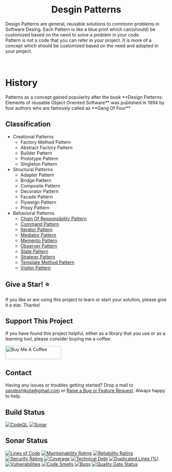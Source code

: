 
<h1 align="center">
  <br>
    Desgin Patterns
  <br>
</h1>

Design Patterns are general, reusable solutions to commonn problems in Software Desing. 
Each Pattern is like a blue print which can(should) be customized based on the need to solve a problem in your code.
<br />
Pattern is not a code that you can refer in your project. It is more of a concept which should be customized based on the need and adopted in your project.

<h1>
  <br>
    History
  <br>
</h1>
Patterns as a concept gained popularity after the book **Design Patterns: Elements of reusable Object Oriented Software** 
was published in 1994 by four authors who are famously called as **Gang Of Four**

## Classification
- Creational Patterns
  - Factory Method Pattern
  - Abstract Factory Pattern
  - Builder Pattern
  - Prototype Pattern
  - Singleton Pattern
- Structural Patterns
  - Adapter Pattern
  - Bridge Pattern
  - Composite Pattern
  - Decorator Pattern
  - Facade Pattern
  - Flyweign Pattern
  - Proxy Pattern
- Behavioral Patterns
  - [Chain Of Responsibility Pattern](https://github.com/sandeshkota/DesignPatterns/tree/main/DesignPatterns/BehavioralPatterns/ChainOfResponsibilityPattern)
  - [Command Pattern](https://github.com/sandeshkota/DesignPatterns/tree/main/DesignPatterns/BehavioralPatterns/CommandPattern)
  - [Iterator Pattern](https://github.com/sandeshkota/DesignPatterns/tree/main/DesignPatterns/BehavioralPatterns/IteratorPattern)
  - [Mediator Pattern](https://github.com/sandeshkota/DesignPatterns/tree/main/DesignPatterns/BehavioralPatterns/MediatorPattern)
  - [Memento Pattern](https://github.com/sandeshkota/DesignPatterns/tree/main/DesignPatterns/BehavioralPatterns/MementoPattern)
  - [Observer Pattern](https://github.com/sandeshkota/DesignPatterns/tree/main/DesignPatterns/BehavioralPatterns/ObserverPattern)
  - [State Pattern](https://github.com/sandeshkota/DesignPatterns/tree/main/DesignPatterns/BehavioralPatterns/StatePattern)
  - [Strategy Pattern](https://github.com/sandeshkota/DesignPatterns/tree/main/DesignPatterns/BehavioralPatterns/StrategyPattern)
  - [Template Method Pattern](https://github.com/sandeshkota/DesignPatterns/tree/main/DesignPatterns/BehavioralPatterns/TemplateMethodPattern)
  - [Visitor Pattern](https://github.com/sandeshkota/DesignPatterns/tree/main/DesignPatterns/BehavioralPatterns/VisitorPattern)


## Give a Star! :star:
If you like or are using this project to learn or start your solution, please give it a star. Thanks!


## Support This Project
If you have found this project helpful, either as a library that you use or as a learning tool, please consider buying me a coffee:

<a href="https://www.buymeacoffee.com/sandeshkota" target="_blank"><img src="https://www.buymeacoffee.com/assets/img/custom_images/orange_img.png" alt="Buy Me A Coffee" style="height: 41px !important;width: 174px !important" ></a>

## Contact

Having any issues or troubles getting started? Drop a mail to sandeshjkota@gmail.com or [Raise a Bug or Feature Request](https://github.com/sandeshkota/DesignPatterns/issues). Always happy to help.

## Build Status
[![CodeQL](https://github.com/sandeshkota/DesignPatterns/actions/workflows/codeql-analysis.yml/badge.svg)](https://github.com/sandeshkota/DesignPatterns/actions/workflows/codeql-analysis.yml)
[![Sonar](https://github.com/sandeshkota/DesignPatterns/actions/workflows/sonar.yml/badge.svg)](https://github.com/sandeshkota/DesignPatterns/actions/workflows/sonar.yml)

## Sonar Status
[![Lines of Code](https://sonarcloud.io/api/project_badges/measure?project=sandeshkota_DesignPatterns&metric=ncloc)](https://sonarcloud.io/dashboard?id=sandeshkota_DesignPatterns)
[![Maintainability Rating](https://sonarcloud.io/api/project_badges/measure?project=sandeshkota_DesignPatterns&metric=sqale_rating)](https://sonarcloud.io/dashboard?id=sandeshkota_DesignPatterns)
[![Reliability Rating](https://sonarcloud.io/api/project_badges/measure?project=sandeshkota_DesignPatterns&metric=reliability_rating)](https://sonarcloud.io/dashboard?id=sandeshkota_DesignPatterns)
[![Security Rating](https://sonarcloud.io/api/project_badges/measure?project=sandeshkota_DesignPatterns&metric=security_rating)](https://sonarcloud.io/dashboard?id=sandeshkota_DesignPatterns)
[![Coverage](https://sonarcloud.io/api/project_badges/measure?project=sandeshkota_DesignPatterns&metric=coverage)](https://sonarcloud.io/dashboard?id=sandeshkota_DesignPatterns)
[![Technical Debt](https://sonarcloud.io/api/project_badges/measure?project=sandeshkota_DesignPatterns&metric=sqale_index)](https://sonarcloud.io/dashboard?id=sandeshkota_DesignPatterns)
[![Duplicated Lines (%)](https://sonarcloud.io/api/project_badges/measure?project=sandeshkota_DesignPatterns&metric=duplicated_lines_density)](https://sonarcloud.io/dashboard?id=sandeshkota_DesignPatterns)
[![Vulnerabilities](https://sonarcloud.io/api/project_badges/measure?project=sandeshkota_DesignPatterns&metric=vulnerabilities)](https://sonarcloud.io/dashboard?id=sandeshkota_DesignPatterns)
[![Code Smells](https://sonarcloud.io/api/project_badges/measure?project=sandeshkota_DesignPatterns&metric=code_smells)](https://sonarcloud.io/dashboard?id=sandeshkota_DesignPatterns)
[![Bugs](https://sonarcloud.io/api/project_badges/measure?project=sandeshkota_DesignPatterns&metric=bugs)](https://sonarcloud.io/dashboard?id=sandeshkota_DesignPatterns)
[![Quality Gate Status](https://sonarcloud.io/api/project_badges/measure?project=sandeshkota_DesignPatterns&metric=alert_status)](https://sonarcloud.io/dashboard?id=sandeshkota_DesignPatterns)
